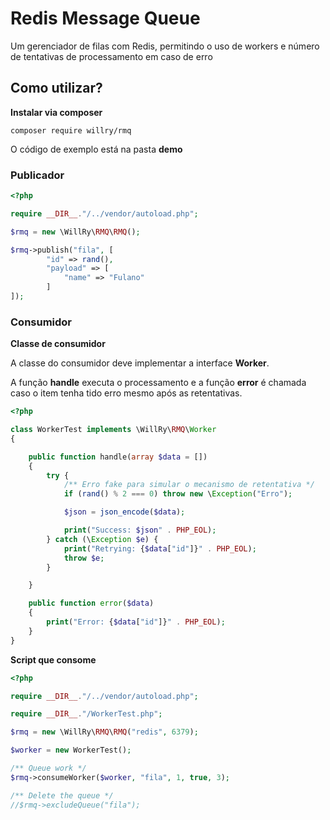 # Redis Message Queue

Um gerenciador de filas com Redis, permitindo o uso de workers e número de tentativas de processamento em caso de erro

## Como utilizar?

**Instalar via composer**

```shell
composer require willry/rmq
```

O código de exemplo está na pasta **demo**

### Publicador

```php
<?php

require __DIR__."/../vendor/autoload.php";

$rmq = new \WillRy\RMQ\RMQ();

$rmq->publish("fila", [
        "id" => rand(),
        "payload" => [
            "name" => "Fulano"
        ]
]);

```

### Consumidor

**Classe de consumidor**

A classe do consumidor deve implementar a interface **Worker**.

A função **handle** executa o processamento e a função **error** é
chamada caso o item tenha tido erro mesmo após as retentativas.

```php
<?php

class WorkerTest implements \WillRy\RMQ\Worker
{

    public function handle(array $data = [])
    {
        try {
            /** Erro fake para simular o mecanismo de retentativa */
            if (rand() % 2 === 0) throw new \Exception("Erro");

            $json = json_encode($data);

            print("Success: $json" . PHP_EOL);
        } catch (\Exception $e) {
            print("Retrying: {$data["id"]}" . PHP_EOL);
            throw $e;
        }

    }

    public function error($data)
    {
        print("Error: {$data["id"]}" . PHP_EOL);
    }
}
```

**Script que consome**

```php
<?php

require __DIR__."/../vendor/autoload.php";

require __DIR__."/WorkerTest.php";

$rmq = new \WillRy\RMQ\RMQ("redis", 6379);

$worker = new WorkerTest();

/** Queue work */
$rmq->consumeWorker($worker, "fila", 1, true, 3);

/** Delete the queue */
//$rmq->excludeQueue("fila");
```